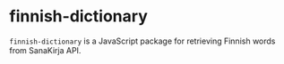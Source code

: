# finnish-dictionary

<code>finnish-dictionary</code> is a JavaScript package for retrieving Finnish words from SanaKirja API.
